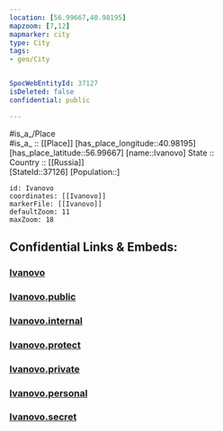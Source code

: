```yaml
---
location: [56.99667,40.98195] 
mapzoom: [7,12] 
mapmarker: city 
type: City
tags:
- geo/City


SpocWebEntityId: 37127
isDeleted: false
confidential: public

---
```

#is_a_/Place  
#is_a_ :: [[Place]] 
[has_place_longitude::40.98195] 
[has_place_latitude::56.99667] 
[name::Ivanovo] 
State ::  
Country :: [[Russia]]  
[StateId::37126] 
[Population::] 



```leaflet
id: Ivanovo
coordinates: [[Ivanovo]] 
markerFile: [[Ivanovo]] 
defaultZoom: 11 
maxZoom: 18
```


## Confidential Links & Embeds: 

### [Ivanovo](/_Standards/Earth/Continent/Europe/Europe~East/Russia/Russia~Central/Ivanovo_Oblast/City/Ivanovo.md) 

### [Ivanovo.public](/_public/Earth/Continent/Europe/Europe~East/Russia/Russia~Central/Ivanovo_Oblast/City/Ivanovo.public.md) 

### [Ivanovo.internal](/_internal/Earth/Continent/Europe/Europe~East/Russia/Russia~Central/Ivanovo_Oblast/City/Ivanovo.internal.md) 

### [Ivanovo.protect](/_protect/Earth/Continent/Europe/Europe~East/Russia/Russia~Central/Ivanovo_Oblast/City/Ivanovo.protect.md) 

### [Ivanovo.private](/_private/Earth/Continent/Europe/Europe~East/Russia/Russia~Central/Ivanovo_Oblast/City/Ivanovo.private.md) 

### [Ivanovo.personal](/_personal/Earth/Continent/Europe/Europe~East/Russia/Russia~Central/Ivanovo_Oblast/City/Ivanovo.personal.md) 

### [Ivanovo.secret](/_secret/Earth/Continent/Europe/Europe~East/Russia/Russia~Central/Ivanovo_Oblast/City/Ivanovo.secret.md)

